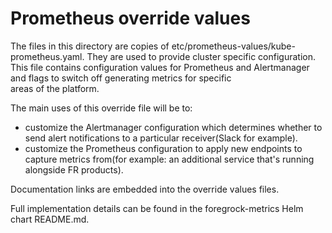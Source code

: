 # Prometheus override values

The files in this directory are copies of etc/prometheus-values/kube-prometheus.yaml. They are used to provide cluster specific configuration.  
This file contains configuration values for Prometheus and Alertmanager and flags to switch off generating metrics for specific  
areas of the platform.

The main uses of this override file will be to:
* customize the Alertmanager configuration which determines whether to send alert notifications to a particular receiver(Slack for example).
* customize the Prometheus configuration to apply new endpoints to capture metrics from(for example: an additional service that's running alongside FR products). 

Documentation links are embedded into the override values files.

Full implementation details can be found in the foregrock-metrics Helm chart README.md.